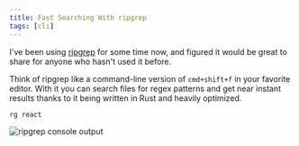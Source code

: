 ```yaml
---
title: Fast Searching With ripgrep
tags: [cli]
---
```


I've been using [ripgrep](https://github.com/BurntSushi/ripgrep) for some time
now, and figured it would be great to share for anyone who hasn't used it
before.

Think of ripgrep like a command-line version of `cmd+shift+f` in your favorite
editor. With it you can search files for regex patterns and get near instant
results thanks to it being written in Rust and heavily optimized.

```bash
rg react
```

![ripgrep console output](https://cdn.mskelton.dev/bytes/20231022093839.png)
